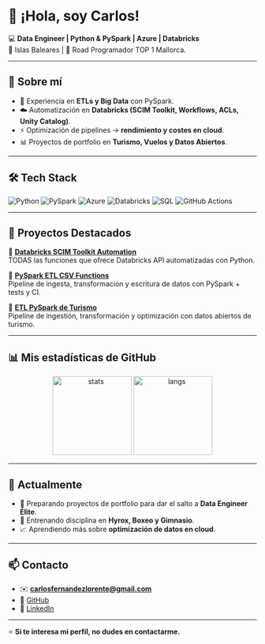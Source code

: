 # 👋 ¡Hola, soy Carlos!  

💻 **Data Engineer | Python & PySpark | Azure | Databricks**  
📍 Islas Baleares | 🚀 Road Programador TOP 1 Mallorca. 

---

## 🚀 Sobre mí
- 🐍 Experiencia en **ETLs y Big Data** con PySpark.  
- ☁️ Automatización en **Databricks (SCIM Toolkit, Workflows, ACLs, Unity Catalog)**.  
- ⚡ Optimización de pipelines → **rendimiento y costes en cloud**.  
- 📊 Proyectos de portfolio en **Turismo, Vuelos y Datos Abiertos**.  

---

## 🛠️ Tech Stack
![Python](https://img.shields.io/badge/Python-3776AB?style=for-the-badge&logo=python&logoColor=white)
![PySpark](https://img.shields.io/badge/PySpark-FDEE21?style=for-the-badge&logo=apachespark&logoColor=black)
![Azure](https://img.shields.io/badge/Azure-0089D6?style=for-the-badge&logo=microsoftazure&logoColor=white)
![Databricks](https://img.shields.io/badge/Databricks-FF3621?style=for-the-badge&logo=databricks&logoColor=white)
![SQL](https://img.shields.io/badge/SQL-316192?style=for-the-badge&logo=postgresql&logoColor=white)
![GitHub Actions](https://img.shields.io/badge/GitHub_Actions-2088FF?style=for-the-badge&logo=githubactions&logoColor=white)

---

## 📂 Proyectos Destacados
🔹 [**Databricks SCIM Toolkit Automation**](https://github.com/PythonCFL/databricks-scim-toolkit)  
TODAS las funciones que ofrece Databricks API automatizadas con Python.  

🔹 [**PySpark ETL CSV Functions**](https://github.com/PythonCFL/pyspark-etl)  
Pipeline de ingesta, transformación y escritura de datos con PySpark + tests y CI.

🔹 [**ETL PySpark de Turismo**](https://github.com/PythonCFL/aena-etl-pyspark)  
Pipeline de ingestión, transformación y optimización con datos abiertos de turismo.  

---

## 📊 Mis estadísticas de GitHub
<p align="center">
  <img src="https://github-readme-stats.vercel.app/api?username=PythonCFL&show_icons=true&theme=radical" alt="stats" height="160"/>
  <img src="https://github-readme-stats.vercel.app/api/top-langs/?username=PythonCFL&layout=compact&theme=radical" alt="langs" height="160"/>
</p>

---

## 🌱 Actualmente
- 🎯 Preparando proyectos de portfolio para dar el salto a **Data Engineer Élite**.  
- 🥊 Entrenando disciplina en **Hyrox, Boxeo y Gimnasio**.  
- 📈 Aprendiendo más sobre **optimización de datos en cloud**.  

---

## 📫 Contacto
- ✉️ **carlosfernandezlorente@gmail.com**  
- 🐙 [GitHub](https://github.com/PythonCFL)  
- 💼 [LinkedIn](https://www.linkedin.com/in/cfl-python/)  

---

⭐ **Si te interesa mi perfil, no dudes en contactarme.**
